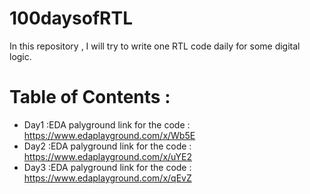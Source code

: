 # 100daysofRTL
In this repository , I will try to write one RTL code daily for some digital logic.

# Table of Contents :
- Day1 :EDA palyground link for the code : https://www.edaplayground.com/x/Wb5E
- Day2 :EDA palyground link for the code : https://www.edaplayground.com/x/uYE2
- Day3 :EDA palyground link for the code : https://www.edaplayground.com/x/qEvZ
